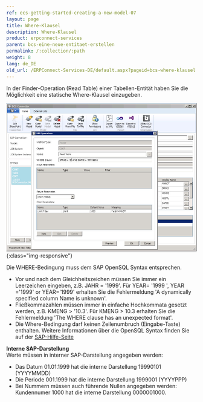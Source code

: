 ```yaml
---
ref: ecs-getting-started-creating-a-new-model-07
layout: page
title: Where-Klausel
description: Where-Klausel
product: erpconnect-services
parent: bcs-eine-neue-entitaet-erstellen
permalink: /:collection/:path
weight: 8
lang: de_DE
old_url: /ERPConnect-Services-DE/default.aspx?pageid=bcs-where-klausel
---
```


In der Finder-Operation (Read Table) einer Tabellen-Entität haben Sie die Möglichkeit eine statische Where-Klausel einzugeben.

![BCS-Where](/img/content/BCS-Where.png){:class="img-responsive"}


Die WHERE-Bedingung muss dem SAP OpenSQL Syntax entsprechen.

- Vor und nach dem Gleichheitszeichen müssen Sie immer ein Leerzeichen eingeben, z.B. JAHR = '1999'. Für YEAR= '1999 ', YEAR ='1999' or YEAR='1999' erhalten Sie die Fehlermeldung 'A dynamically specified column Name is unknown'.
- Fließkommazahlen müssen immer in einfache Hochkommata gesetzt werden, z.B. KMENG > '10.3'.  Für KMENG > 10.3 erhalten Sie die Fehlermeldung 'The WHERE clause has an unexpected format'.
- Die Where-Bedingung darf keinen Zeilenumbruch (Eingabe-Taste) enthalten.
Weitere Informationen über die OpenSQL Syntax finden Sie auf der [SAP-Hilfe-Seite](https://help.sap.com/doc/abapdocu_752_index_htm/7.52/de-de/abapwhere.htm?file=abapwhere.htm)

**Interne SAP-Darstellung**<br>
Werte müssen in interner SAP-Darstellung angegeben werden: 

- Das Datum 01.01.1999 hat die interne Darstellung 19990101 (YYYYMMDD)
- Die Periode 001.1999 hat die interne Darstellung  1999001 (YYYYPPP)
- Bei Nummern müssen auch führende Nullen angegeben werden: Kundennumer 1000 hat die interne Darstellung 0000001000.
